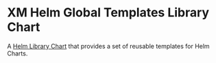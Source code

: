 # XM Helm Global Templates Library Chart

A [Helm Library Chart](https://helm.sh/docs/topics/library_charts/#helm) that provides a set of reusable templates for Helm Charts.